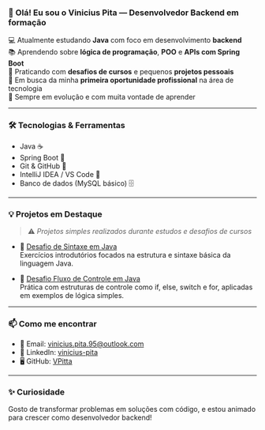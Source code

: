 ### 👋 Olá! Eu sou o Vinicius Pita — Desenvolvedor Backend em formação

💻 Atualmente estudando **Java** com foco em desenvolvimento **backend**  
📚 Aprendendo sobre **lógica de programação**, **POO** e **APIs com Spring Boot**  
🔧 Praticando com **desafios de cursos** e pequenos **projetos pessoais**  
🚀 Em busca da minha **primeira oportunidade profissional** na área de tecnologia  
🌱 Sempre em evolução e com muita vontade de aprender

---

### 🛠️ Tecnologias & Ferramentas

- Java ☕
- Spring Boot 🌱
- Git & GitHub 🔧
- IntelliJ IDEA / VS Code 🧠
- Banco de dados (MySQL básico) 🗄️

---

### 💡 Projetos em Destaque

> ⚠️ *Projetos simples realizados durante estudos e desafios de cursos*

- 📌 [Desafio de Sintaxe em Java](https://github.com/VPitta/DesafioSintaxeJAVA.git)  
  Exercícios introdutórios focados na estrutura e sintaxe básica da linguagem Java.

- 📌 [Desafio Fluxo de Controle em Java](https://github.com/VPitta/DesafioFluxoDeControle-JAVA.git)  
  Prática com estruturas de controle como if, else, switch e for, aplicadas em exemplos de lógica simples.


---

### 📫 Como me encontrar

- 📧 Email: vinicius.pita.95@outlook.com  
- 💼 LinkedIn: [vinicius-pita](https://www.linkedin.com/in/vinicius-pita/)  
- 🖥️ GitHub: [VPitta](https://github.com/VPitta)

---

### ✨ Curiosidade

Gosto de transformar problemas em soluções com código, e estou animado para crescer como desenvolvedor backend!
